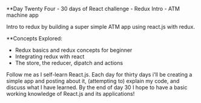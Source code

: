 **Day Twenty Four - 30 days of React challenge - Redux Intro - ATM machine app

Intro to redux by building a super simple ATM app using react.js with redux.

**Concepts Explored:

- Redux basics and redux concepts for beginner
- Integrating redux with react
- The store, the reducer, dipatch and actions

Follow me as I self-learn React.js. Each day for thirty days i'll be creating a simple app and posting about it, (attempting to) explain my code, and discuss what I have learned. By the end of day 30 I hope to have a basic working knowledge of React.js and its applications!
